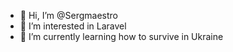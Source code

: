 - 👋 Hi, I’m @Sergmaestro
- 👀 I’m interested in Laravel
- 🌱 I’m currently learning how to survive in Ukraine

<!---
Sergmaestro/Sergmaestro is a ✨ special ✨ repository because its `README.md` (this file) appears on your GitHub profile.
You can click the Preview link to take a look at your changes.
--->
